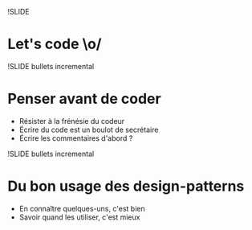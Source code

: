 !SLIDE

# Let's code \o/ #

!SLIDE bullets incremental

# Penser avant de coder #

* Résister à la frénésie du codeur
* Écrire du code est un boulot de secrétaire
* Écrire les commentaires d'abord ?

!SLIDE bullets incremental

# Du bon usage des design-patterns #

* En connaître quelques-uns, c'est bien
* Savoir quand les utiliser, c'est mieux
